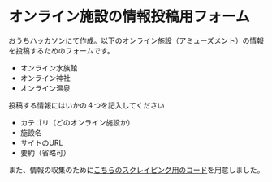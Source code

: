 # オンライン施設の情報投稿用フォーム

[おうちハッカソン](https://connpass.com/event/174573/)にて作成。以下のオンライン施設（アミューズメント）の情報を投稿するためのフォームです。

- オンライン水族館
- オンライン神社
- オンライン温泉

投稿する情報にはいかの４つを記入してください

- カテゴリ（どのオンライン施設か）
- 施設名
- サイトのURL
- 要約（省略可）

また、情報の収集のために[こちらのスクレイピング用のコード](https://github.com/ufoo68/online-scraping)を用意しました。